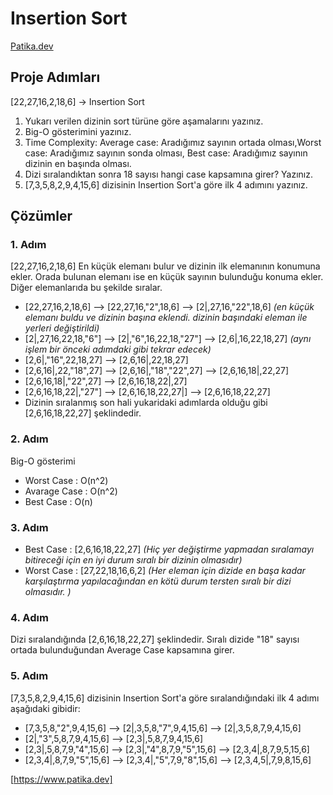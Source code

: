 # Insertion Sort
[Patika.dev](https://app.patika.dev)
## Proje Adımları

[22,27,16,2,18,6] -> Insertion Sort 

1. Yukarı verilen dizinin sort türüne göre aşamalarını yazınız.
2. Big-O gösterimini yazınız.
3. Time Complexity: Average case: Aradığımız sayının ortada olması,Worst case: Aradığımız sayının sonda olması, Best case: Aradığımız sayının dizinin en başında olması.
4. Dizi sıralandıktan sonra 18 sayısı hangi case kapsamına girer? Yazınız.
5. [7,3,5,8,2,9,4,15,6] dizisinin Insertion Sort'a göre ilk 4 adımını yazınız.

## Çözümler
### 1. Adım

[22,27,16,2,18,6] En küçük elemanı bulur ve dizinin ilk elemanının konumuna ekler. Orada bulunan elemanı ise en küçük sayının bulunduğu konuma ekler. Diğer elemanlarıda bu şekilde sıralar.
* [22,27,16,2,18,6] --> [22,27,16,"2",18,6] --> [2|,27,16,"22",18,6] _(en küçük elemanı buldu ve dizinin başına eklendi. dizinin başındaki eleman ile yerleri değiştirildi)_ 
* [2|,27,16,22,18,"6"] --> [2|,"6",16,22,18,"27"] --> [2,6|,16,22,18,27] _(aynı işlem bir önceki adımdaki gibi tekrar edecek)_
* [2,6|,"16",22,18,27] --> [2,6,16|,22,18,27]
* [2,6,16|,22,"18",27] --> [2,6,16|,"18","22",27] --> [2,6,16,18|,22,27]
* [2,6,16,18|,"22",27] --> [2,6,16,18,22|,27]
* [2,6,16,18,22|,"27"] --> [2,6,16,18,22,27|] --> [2,6,16,18,22,27]
* Dizinin sıralanmış son hali yukaridaki adımlarda olduğu gibi [2,6,16,18,22,27] şeklindedir.


### 2. Adım

Big-O gösterimi
* Worst Case : O(n^2)
* Avarage Case : O(n^2)
* Best Case : O(n)

### 3. Adım

* Best Case : [2,6,16,18,22,27] _(Hiç yer değiştirme yapmadan sıralamayı bitireceği için en iyi durum sıralı bir dizinin olmasıdır)_
* Worst Case : [27,22,18,16,6,2] _(Her eleman için dizide en başa kadar karşılaştırma yapılacağından en kötü durum tersten sıralı bir dizi olmasıdır. )_

### 4. Adım

Dizi sıralandığında [2,6,16,18,22,27] şeklindedir. Sıralı dizide "18" sayısı ortada bulunduğundan Average Case kapsamına girer. 

### 5. Adım

[7,3,5,8,2,9,4,15,6] dizisinin Insertion Sort'a göre sıralandığındaki ilk 4 adımı aşağıdaki gibidir:

* [7,3,5,8,"2",9,4,15,6] --> [2|,3,5,8,"7",9,4,15,6] --> [2|,3,5,8,7,9,4,15,6]
* [2|,"3",5,8,7,9,4,15,6] --> [2,3|,5,8,7,9,4,15,6]
* [2,3|,5,8,7,9,"4",15,6] --> [2,3|,"4",8,7,9,"5",15,6] --> [2,3,4|,8,7,9,5,15,6]
* [2,3,4|,8,7,9,"5",15,6] --> [2,3,4|,"5",7,9,"8",15,6] --> [2,3,4,5|,7,9,8,15,6]

[https://www.patika.dev]

